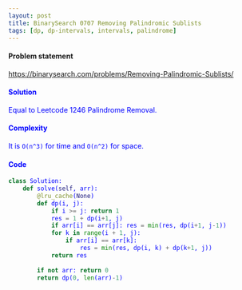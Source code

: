 ```yaml
---
layout: post
title: BinarySearch 0707 Removing Palindromic Sublists
tags: [dp, dp-intervals, intervals, palindrome]
---
```


#### Problem statement

<a href="https://binarysearch.com/problems/Removing-Palindromic-Sublists/"> <font color = blue>https://binarysearch.com/problems/Removing-Palindromic-Sublists/

#### Solution
Equal to Leetcode 1246 Palindrome Removal.

#### Complexity
It is `O(n^3)` for time and `O(n^2)` for space.

#### Code
```python
class Solution:
    def solve(self, arr):
        @lru_cache(None)
        def dp(i, j):
            if i >= j: return 1
            res = 1 + dp(i+1, j)
            if arr[i] == arr[j]: res = min(res, dp(i+1, j-1))
            for k in range(i + 1, j):
                if arr[i] == arr[k]:
                    res = min(res, dp(i, k) + dp(k+1, j))
            return res
        
        if not arr: return 0
        return dp(0, len(arr)-1)
```
